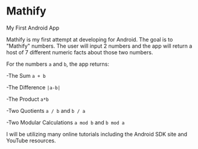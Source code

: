 Mathify
===========

My First Android App

Mathify is my first attempt at developing for Android.  The goal is to "Mathify" numbers.  The user will input 2 numbers and the app will return a host of 7 different numeric facts about those two numbers.

For the numbers `a` and `b`, the app returns:

-The Sum `a + b`

-The Difference `|a-b|`

-The Product `a*b`

-Two Quotients `a / b` and `b / a`

-Two Modular Calculations `a mod b` and `b mod a`

I will be utilizing many online tutorials including the Android SDK site and YouTube resources.
